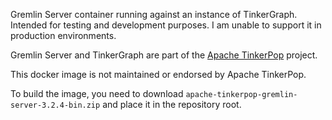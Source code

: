 Gremlin Server container running against an instance of TinkerGraph. Intended for testing
and development purposes. I am unable to support it in production environments.

Gremlin Server and TinkerGraph are part of the [Apache TinkerPop](https://tinkerpop.apache.org/)
project.

This docker image is not maintained or endorsed by Apache TinkerPop. 

To build the image, you need to download `apache-tinkerpop-gremlin-server-3.2.4-bin.zip` and place
it in the repository root.
